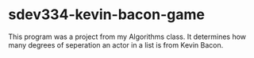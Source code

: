 # sdev334-kevin-bacon-game
This program was a project from my Algorithms class. It determines how many degrees of seperation an actor in a list is from Kevin Bacon.
